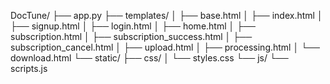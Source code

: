 DocTune/
├── app.py
├── templates/
│   ├── base.html
│   ├── index.html
│   ├── signup.html
│   ├── login.html
│   ├── home.html
│   ├── subscription.html
│   ├── subscription_success.html
│   ├── subscription_cancel.html
│   ├── upload.html
│   ├── processing.html
│   └── download.html
└── static/
    ├── css/
    │   └── styles.css
    └── js/
        └── scripts.js
